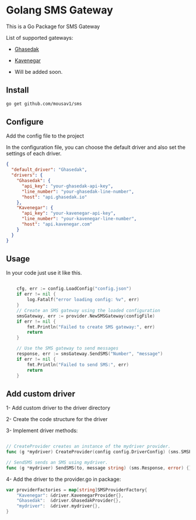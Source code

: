 # Golang SMS Gateway

This is a Go Package for SMS Gateway

List of supported gateways:

-   [Ghasedak](https://ghasedak.me/)
-   [Kavenegar](https://kavenegar.com)


-  Will be added soon.


## Install

```bash
go get github.com/mousav1/sms
```

## Configure

Add the config file to the project

In the configuration file, you can choose the default driver and also set the settings of each driver.

```json
{
  "default_driver": "Ghasedak",
  "drivers": {
    "Ghasedak": {
      "api_key": "your-ghasedak-api-key",
      "line_number": "your-ghasedak-line-number",
      "host": "api.ghasedak.io"
    },
    "Kavenegar": {
      "api_key": "your-kavenegar-api-key",
      "line_number": "your-kavenegar-line-number",
      "host": "api.kavenegar.com"
    }
  }
}
```


## Usage

In your code just use it like this.

```go

	cfg, err := config.LoadConfig("config.json")
	if err != nil {
		log.Fatalf("error loading config: %v", err)
	}
	// Create an SMS gateway using the loaded configuration
	smsGateway, err := provider.NewSMSGateway(configFile)
	if err != nil {
		fmt.Println("Failed to create SMS gateway:", err)
		return
	}

	// Use the SMS gateway to send messages
	response, err := smsGateway.SendSMS("Number", "message")
	if err != nil {
		fmt.Println("Failed to send SMS:", err)
		return
	}

```

## Add custom driver

1- Add custom driver to the driver directory

2- Create the code structure for the driver

3- Implement driver methods:

```go

// CreateProvider creates an instance of the mydriver provider.
func (g *mydriver) CreateProvider(config config.DriverConfig) (sms.SMSProvider, error) {}

// SendSMS sends an SMS using mydriver.
func (g *mydriver) SendSMS(to, message string) (sms.Response, error) {}

```

4- Add the driver to the provider.go in package:

```go
var providerFactories = map[string]SMSProviderFactory{
	"Kavenegar": &driver.KavenegarProvider{},
	"Ghasedak":  &driver.GhasedakProvider{},
	"mydriver":  &driver.mydriver{},
}
```

